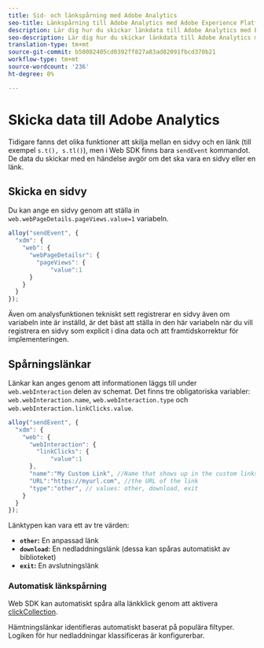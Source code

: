 ```yaml
---
title: Sid- och länkspårning med Adobe Analytics
seo-title: Länkspårning till Adobe Analytics med Adobe Experience Platform Web SDK
description: Lär dig hur du skickar länkdata till Adobe Analytics med Experience Platform Web SDK
seo-description: Lär dig hur du skickar länkdata till Adobe Analytics med Experience Platform Web SDK
translation-type: tm+mt
source-git-commit: b50082405cd0392ff827a83ad82091fbcd370b21
workflow-type: tm+mt
source-wordcount: '236'
ht-degree: 0%

---
```



# Skicka data till Adobe Analytics

Tidigare fanns det olika funktioner att skilja mellan en sidvy och en länk (till exempel `s.t(), s.tl()`), men i Web SDK finns bara `sendEvent` kommandot. De data du skickar med en händelse avgör om det ska vara en sidvy eller en länk.

## Skicka en sidvy

Du kan ange en sidvy genom att ställa in `web.webPageDetails.pageViews.value=1` variabeln.

```javascript
alloy("sendEvent", {
  "xdm": {
    "web": {
      "webPageDetailsr": {
        "pageViews": {
            "value":1
      }
    }
  }
});
```

Även om analysfunktionen tekniskt sett registrerar en sidvy även om variabeln inte är inställd, är det bäst att ställa in den här variabeln när du vill registrera en sidvy som explicit i dina data och att framtidskorrektur för implementeringen.

## Spårningslänkar

Länkar kan anges genom att informationen läggs till under `web.webInteraction` delen av schemat. Det finns tre obligatoriska variabler: `web.webInteraction.name`, `web.webInteraction.type` och `web.webInteraction.linkClicks.value`.

```javascript
alloy("sendEvent", {
  "xdm": {
    "web": {
      "webInteraction": {
        "linkClicks": {
            "value":1
      },
      "name":"My Custom Link", //Name that shows up in the custom links report
      "URL":"https://myurl.com", //the URL of the link
      "type":"other", // values: other, download, exit
    }
  }
});
```

Länktypen kan vara ett av tre värden:

* **`other`:** En anpassad länk
* **`download`:** En nedladdningslänk (dessa kan spåras automatiskt av biblioteket)
* **`exit`:** En avslutningslänk

### Automatisk länkspårning

Web SDK kan automatiskt spåra alla länkklick genom att aktivera [clickCollection](../../fundamentals/configuring-the-sdk.md#clickCollectionEnabled).

Hämtningslänkar identifieras automatiskt baserat på populära filtyper. Logiken för hur nedladdningar klassificeras är konfigurerbar.
